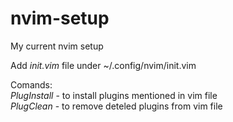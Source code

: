 # nvim-setup
My current nvim setup

Add *init.vim* file under ~/.config/nvim/init.vim <br>

Comands:<br>
*PlugInstall* - to install plugins mentioned in vim file <br>
*PlugClean* - to remove deteled plugins from vim file <br>
